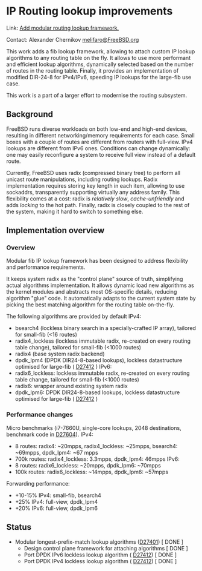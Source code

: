 # IP Routing lookup improvements

Link:	 [Add modular routing lookup framework.](https://reviews.freebsd.org/D27401)

Contact: Alexander Chernikov <melifaro@FreeBSD.org>  

This work adds a fib lookup framework, allowing to attach custom IP lookup algorithms to any routing table on the fly. It allows to use more performant and efficient lookup algorithms, dynamically selected based on the number of routes in the routing table. Finally, it provides an implementation of modified DIR-24-8 for IPv4/IPv6, speeding IP lookups for the large-fib use case.

This work is a part of a larger effort to modernise the routing subsystem.

## Background

FreeBSD runs diverse workloads on both low-end and high-end devices, resulting in different networking/memory requirements for each case.
Small boxes with a couple of routes are different from routers with full-view.
IPv4 lookups are different from IPv6 ones. 
Conditions can change dynamically: one may easily reconfigure a system to receive full view instead of a default route.

Currently, FreeBSD uses radix (compressed binary tree) to perform all unicast route manipulations, including routing lookups.
Radix implementation requires storing key length in each item, allowing to use sockaddrs, transparently supporting virtually any address family.
This flexibility comes at a cost: radix is *relatively slow*, *cache-unfriendly* and adds *locking* to the hot path.
Finally, radix is closely coupled to the rest of the system, making it hard to switch to something else.

## Implementation overview

### Overview

Modular fib IP lookup framework has been designed to address flexibility and performance requirements.

It keeps system radix as the "control plane" source of truth, simplifying actual algorithms implementation.
It allows dynamic load new algorithms as the kernel modules and abstracts most OS-specific details, reducing algorithm "glue" code.
It automatically adapts to the current system state by picking the best matching algorithm for the routing table on-the-fly.

The following algorithms are provided by default
IPv4:
  * bsearch4 (lockless binary search in a specially-crafted IP array), tailored for small-fib (<16 routes)
  * radix4_lockless (lockless immutable radix, re-created on every routing table change), tailored for small-fib (<1000 routes)
  * radix4 (base system radix backend)
  * dpdk_lpm4 (DPDK DIR24-8-based lookups), lockless datastructure optimised for large-fib ( [D27412](https://reviews.freebsd.org/D27412) )
IPv6:
  * radix6_lockless: lockless immutable radix, re-created on every routing table change, tailored for small-fib (<1000 routes)
  * radix6: wrapper around existing system radix
  * dpdk_lpm6: DPDK DIR24-8-based lookups, lockless datastructure optimised for large-fib ( [D27412](https://reviews.freebsd.org/D27412) )

### Performance changes

Micro benchmarks (i7-7660U, single-core lookups, 2048 destinations, benchmark code in [D27604](https://reviews.freebsd.org/D27604)).
IPv4:
  * 8 routes: radix4: ~20mpps, radix4_lockless: ~25mpps, bsearch4: ~69mpps, dpdk_lpm4: ~67 mpps
  * 700k routes: radix4_lockless: 3.3mpps, dpdk_lpm4: 46mpps
IPv6:
  * 8 routes: radix6_lockless: ~20mpps, dpdk_lpm6: ~70mpps
  * 100k routes: radix6_lockless: ~14mpps, dpdk_lpm6: ~57mpps

Forwarding performance:
  * +10-15% IPv4: small-fib, bsearch4
  * +25% IPv4: full-view, dpdk_lpm4
  * +20% IPv6: full-view, dpdk_lpm6

## Status

  * Modular longest-prefix-match lookup algorithms ([D27401](https://reviews.freebsd.org/D27401)) [ DONE ]
    * Design control plane framework for attaching algorithms [ DONE ]
    * Port DPDK IPv6 lockless lookup algorithm ( [D27412](https://reviews.freebsd.org/D27412)) [ DONE ]
    * Port DPDK IPv4 lockless lookup algorithm ( [D27412](https://reviews.freebsd.org/D27412)) [ DONE ]
